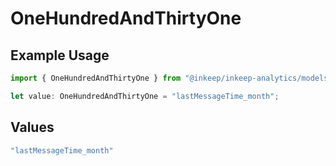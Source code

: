# OneHundredAndThirtyOne

## Example Usage

```typescript
import { OneHundredAndThirtyOne } from "@inkeep/inkeep-analytics/models/operations";

let value: OneHundredAndThirtyOne = "lastMessageTime_month";
```

## Values

```typescript
"lastMessageTime_month"
```
